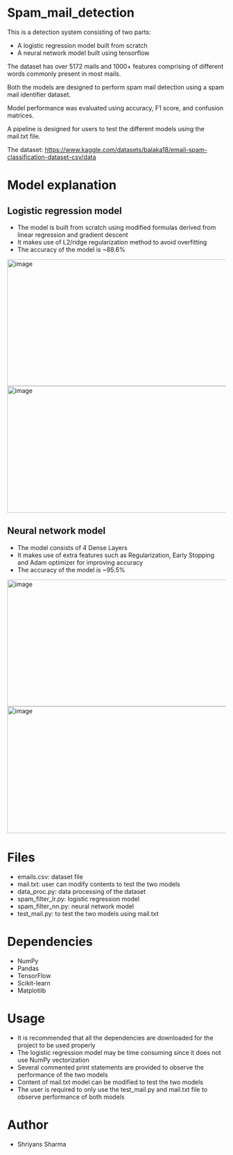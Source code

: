 # Spam_mail_detection

This is a detection system consisting of two parts: 
  - A logistic regression model built from scratch
  - A neural network model built using tensorflow

The dataset has over 5172 mails and 1000+ features comprising of different words commonly present in most mails.

Both the models are designed to perform spam mail detection using a spam mail identifier dataset.

Model performance was evaluated using accuracy, F1 score, and confusion matrices.

A pipeline is designed for users to test the different models using the mail.txt file.

The dataset: https://www.kaggle.com/datasets/balaka18/email-spam-classification-dataset-csv/data


# Model explanation

## Logistic regression model

  - The model is built from scratch using modified formulas derived from linear regression and gradient descent
  - It makes use of L2/ridge regularization method to avoid overfitting
  - The accuracy of the model is ~88.6%

  <img width="550" height="292" alt="image" src="https://github.com/user-attachments/assets/ffd6b00e-d58c-4213-896f-697fcf3b2477" />


  <img width="550" height="292" alt="image" src="https://github.com/user-attachments/assets/395cc469-8d6f-4805-a1a6-b2271cfe2147" />

## Neural network model
  - The model consists of 4 Dense Layers
  - It makes use of extra features such as Regularization, Early Stopping and Adam optimizer for improving accuracy
  - The accuracy of the model is ~95.5%

  <img width="550" height="292" alt="image" src="https://github.com/user-attachments/assets/93242a66-0030-4254-83d2-1f1c2ad01b80" />


  <img width="550" height="292" alt="image" src="https://github.com/user-attachments/assets/35cab908-1cb1-4129-8454-9f277250abef" />

# Files
  - emails.csv: dataset file
  - mail.txt: user can modify contents to test the two models
  - data_proc.py: data processing of the dataset
  - spam_filter_lr.py: logistic regression model
  - spam_filter_nn.py: neural network model
  - test_mail.py: to test the two models using mail.txt

# Dependencies
  - NumPy
  - Pandas
  - TensorFlow
  - Scikit-learn
  - Matplotlib


# Usage

  - It is recommended that all the dependencies are downloaded for the project to be used properly
  - The logistic regression model may be time consuming since it does not use NumPy vectorization
  - Several commented print statements are provided to observe the performance of the two models
  - Content of mail.txt model can be modified to test the two models
  - The user is required to only use the test_mail.py and mail.txt file to observe performance of both models

# Author

  - Shriyans Sharma
